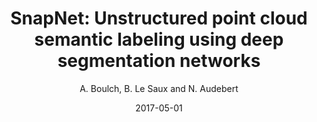 ---
title: "SnapNet: Unstructured point cloud semantic labeling using deep segmentation networks"
collection: publications
permalink: /publications/2017-3DOR-snapnet
excerpt: ''
date: 2017-05-01
venue: 'Eurographics Workshop 3D Object Retrieval'
paperurl: 'https://www.sciencedirect.com/science/article/pii/S0097849317301942'
type: 'conference'
author: 'A. Boulch, B. Le Saux and N. Audebert'
teaser: publications/2017-CAG-snapnet.png 
bibtex: '@inproceedings{boulch2017unstructured, <br/>
  title={Unstructured point cloud semantic labeling using deep segmentation networks}, <br/>
  author={Boulch, Alexandre and Saux, Bertrand Le and Audebert, Nicolas}, <br/>
  booktitle={Eurographics Workshop on 3D Object Retrieval}, <br/>
  volume={2}, <br/>
  year={2017} <br/>
}'
code: https://github.com/aboulch/snapnet
pdf: https://aboulch.github.io/files/2017_cag_snapnet.pdf
---